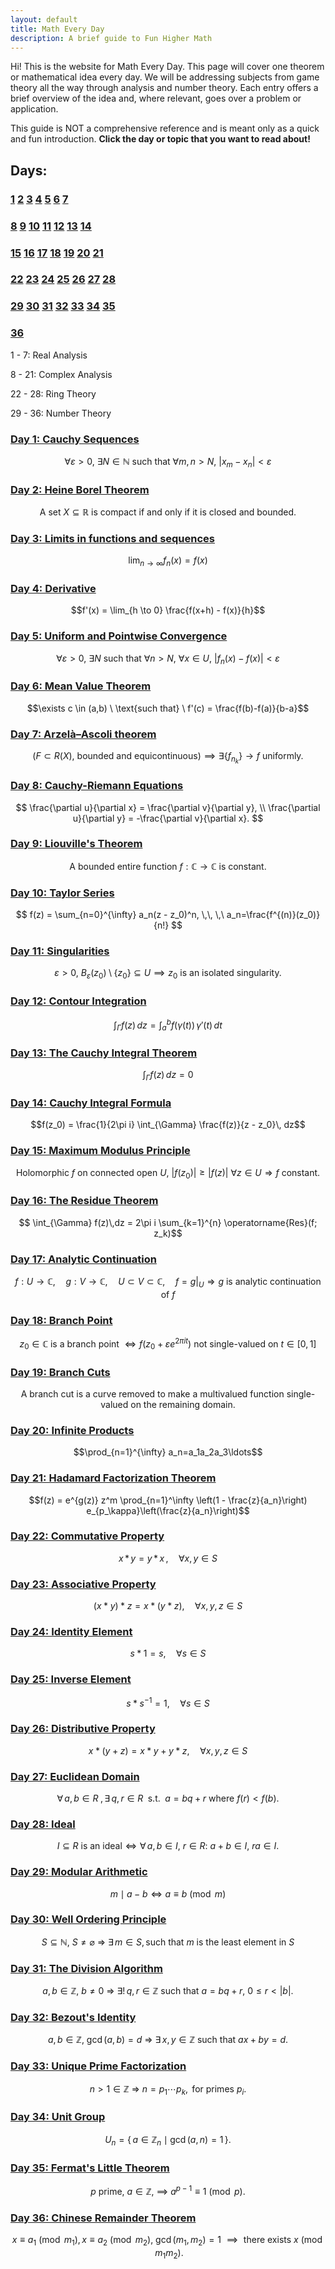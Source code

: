 ```yaml
---
layout: default
title: Math Every Day
description: A brief guide to Fun Higher Math
---
```


Hi! This is the website for Math Every Day. This page will cover one theorem or mathematical idea every day. We will be addressing subjects from game theory all the way through analysis and number theory. Each entry offers a brief overview of the idea and, where relevant, goes over a problem or application.

This guide is NOT a comprehensive reference and is meant only as a quick and fun introduction. **Click the day or topic that you want to read about!**

## Days: 
### [1](./day1.html) [2](./day2.html) [3](./day3.html) [4](./day4.html) [5](./day5.html) [6](./day6.html) [7](./day7.html)
### [8](./day8.html) [9](./day9.html) [10](./day10.html) [11](./day11.html) [12](./day12.html) [13](./day13.html) [14](./day14.html)
### [15](./day15.html) [16](./day16.html) [17](./day17.html)  [18](./day18.html) [19](./day19.html) [20](./day20.html) [21](./day21.html)
### [22](./day22.html) [23](./day23.html) [24](./day24.html) [25](./day25.html) [26](./day26.html) [27](./day27.html) [28](./day28.html)
### [29](./day29.html) [30](./day30.html) [31](./day31.html) [32](./day32.html) [33](./day33.html) [34](./day34.html) [35](./day35.html)
### [36](./day36.html)


1 - 7: Real Analysis

8 - 21: Complex Analysis

22 - 28: Ring Theory

29 - 36: Number Theory



### [Day 1: Cauchy Sequences](./day1.html)

$$\forall \varepsilon > 0, \ \exists N \in \mathbb{N} \ \text{such that} \ \forall m,n > N, \ |x_m - x_n| < \varepsilon$$

### [Day 2: Heine Borel Theorem](./day2.html)

$$
\text{A set } X \subseteq \mathbb{R} \text{ is compact if and only if it is closed and bounded.}
$$

### [Day 3: Limits in functions and sequences](./day3.html)

$$\lim_{n \to \infty} f_n(x) = f(x)$$

### [Day 4: Derivative](./day4.html)

$$f'(x) = \lim_{h \to 0} \frac{f(x+h) - f(x)}{h}$$

### [Day 5: Uniform and Pointwise Convergence](./day5.html)

$$\forall \varepsilon > 0, \ \exists N \ \text{such that} \ \forall n > N, \ \forall x \in U, \ \lvert f_n(x) - f(x) \rvert < \varepsilon$$

### [Day 6: Mean Value Theorem](./day6.html)

$$\exists c \in (a,b) \ \text{such that} \ f'(c) = \frac{f(b)-f(a)}{b-a}$$

### [Day 7: Arzelà–Ascoli theorem](./day7.html)

$$(F \subset R(X),\ \text{bounded and equicontinuous}) \implies \exists \{f_{n_k}\} \to f \text{ uniformly}.$$

### [Day 8: Cauchy-Riemann Equations](./day8.html)

$$
\frac{\partial u}{\partial x} = \frac{\partial v}{\partial y}, \\
\frac{\partial u}{\partial y} = -\frac{\partial v}{\partial x}.
$$

### [Day 9: Liouville's Theorem](./day9.html)

$$
\text{A bounded entire function } f : \mathbb{C} \to \mathbb{C} \text{ is constant.}
$$

### [Day 10: Taylor Series](./day10.html)

$$
f(z) = \sum_{n=0}^{\infty}
a_n(z - z_0)^n, \,\, \,\ a_n=\frac{f^{(n)}(z_0)}{n!}
$$

### [Day 11: Singularities](./day11.html)

$$
\varepsilon > 0,\ B_\varepsilon(z_0) \setminus \{z_0\} \subseteq U \implies z_0 \text{ is an isolated singularity.}
$$

### [Day 12: Contour Integration](./day12.html)

$$\int_\Gamma f(z)\,dz = \int_a^b f\bigl(\gamma(t)\bigr)\,\gamma'(t)\,dt$$

### [Day 13: The Cauchy Integral Theorem](./day13.html)

$$\int_\Gamma f(z)\,dz =0$$

### [Day 14: Cauchy Integral Formula](./day14.html)

$$f(z_0) = \frac{1}{2\pi i} \int_{\Gamma} \frac{f(z)}{z - z_0}\, dz$$

### [Day 15: Maximum Modulus Principle](./day15.html)

$$ \text{Holomorphic } f \text{ on connected open } U,\ \lvert f(z_0) \rvert \geq \lvert f(z) \rvert\ \forall z \in U \Rightarrow f \text{ constant.}$$ 

### [Day 16: The Residue Theorem](./day16.html)

$$ \int_{\Gamma} f(z)\,dz = 2\pi i \sum_{k=1}^{n} \operatorname{Res}(f; z_k)$$ 

### [Day 17: Analytic Continuation](./day17.html)

$$
f : U \to \mathbb{C}, \quad g : V \to \mathbb{C}, \quad U \subset V \subset \mathbb{C}, \quad f = g|_U \Rightarrow g \text{ is analytic continuation of } f
$$

### [Day 18: Branch Point](./day18.html)

$$
z_0 \in \mathbb{C} \text{ is a branch point } \Leftrightarrow f(z_0 + \varepsilon e^{2\pi i t}) \text{ not single-valued on } t \in [0,1]
$$

### [Day 19: Branch Cuts](./day19.html)

$$\text{A branch cut is a curve removed to make a multivalued function single-valued on the remaining domain.}$$

### [Day 20: Infinite Products](./day20.html)

$$\prod_{n=1}^{\infty} a_n=a_1a_2a_3\ldots$$

### [Day 21: Hadamard Factorization Theorem](./day21.html)

$$f(z) = e^{g(z)} z^m \prod_{n=1}^\infty \left(1 - \frac{z}{a_n}\right) e_{p_\kappa}\left(\frac{z}{a_n}\right)$$

### [Day 22: Commutative Property](./day22.html)

$$x \,\ast \, y = y \,\ast\, x \,, \quad \forall x,y \in S$$ 

### [Day 23: Associative Property](./day23.html)

$$(x \ast y) \ast z = x \ast (y \ast z), \quad \forall x, y, z \in S$$

### [Day 24: Identity Element](./day24.html)

$$s \ast 1=s, \quad \forall s \in S$$ 

### [Day 25: Inverse Element](./day25.html)

$$s \ast s^{-1} = 1, \quad \forall s \in S$$

### [Day 26: Distributive Property](./day26.html)

$$x\ast (y+z)=x\ast y + y\ast z,  \quad \forall x,y,z \in S$$

### [Day 27: Euclidean Domain](./day27.html)

$$
\forall\,a,b\in R\;,\exists\,q,r\in R\;\text{ s.t. }\;a=bq+r \text{ where }f(r)<f(b).
$$

### [Day 28: Ideal](./day28.html)

$$
I\subseteq R\ \text{is an ideal} \iff \forall\,a,b\in I,\ r\in R:\ a+b\in I,\ ra\in I.
$$

### [Day 29: Modular Arithmetic](./day29.html)

$$m\mid a-b \iff a \equiv b\pmod{m}$$

### [Day 30: Well Ordering Principle](./day30.html)

$$
S \subseteq \mathbb{N},\ S \neq \varnothing \ \Rightarrow\ \exists\,m \in S, \text{such that $m$ is the least element in $S$}
$$

### [Day 31: The Division Algorithm](./day31.html)

$$
a,b\in\mathbb{Z},\ b\ne0\ \Rightarrow\ \exists!\,q,r\in\mathbb{Z}\text{ such that } a=bq+r,\ 0\le r<|b|.
$$

### [Day 32: Bezout's Identity](./day32.html)

$$
a,b\in\mathbb{Z},\ \gcd(a,b)=d\ \Rightarrow\ \exists\,x,y\in\mathbb{Z} \text{ such that } ax+by=d.
$$

### [Day 33: Unique Prime Factorization](./day33.html)

$$
n>1\in\mathbb{Z}\ \Rightarrow\ n=p_1\cdots p_k,\text{ for primes } p_i.
$$

### [Day 34: Unit Group](./day34.html)

$$
U_n = \{\,a \in \mathbb{Z}_n \mid \gcd(a,n) = 1\,\}.
$$

### [Day 35: Fermat's Little Theorem](./day35.html)

$$
p\ \text{prime},\ a\in\mathbb{Z},\ \implies\ a^{p-1}\equiv 1 \pmod{p}.
$$

### [Day 36: Chinese Remainder Theorem](./day36.html)

$$
x \equiv a_1\pmod{m_1}, x \equiv a_2 \pmod{m_2},\ \gcd(m_1,m_2)=1 \ \implies \text{ there exists } x \pmod{m_1m_2}.
$$

